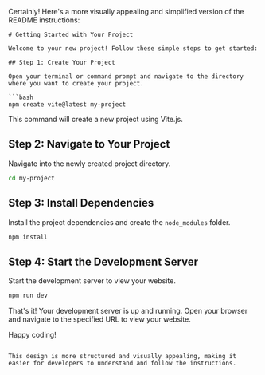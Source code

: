 Certainly! Here's a more visually appealing and simplified version of the README instructions:

```
# Getting Started with Your Project

Welcome to your new project! Follow these simple steps to get started:

## Step 1: Create Your Project

Open your terminal or command prompt and navigate to the directory where you want to create your project.

```bash
npm create vite@latest my-project
```

This command will create a new project using Vite.js.

## Step 2: Navigate to Your Project

Navigate into the newly created project directory.

```bash
cd my-project
```

## Step 3: Install Dependencies

Install the project dependencies and create the `node_modules` folder.

```bash
npm install
```

## Step 4: Start the Development Server

Start the development server to view your website.

```bash
npm run dev
```

That's it! Your development server is up and running. Open your browser and navigate to the specified URL to view your website.

Happy coding!
```

This design is more structured and visually appealing, making it easier for developers to understand and follow the instructions.
